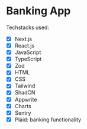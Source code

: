 # Banking App

Techstacks used:
- [x] Next.js
- [x] React.js
- [x] JavaScript
- [x] TypeScript
- [x] Zod
- [x] HTML
- [x] CSS
- [x] Tailwind
- [x] ShadCN
- [x] Appwrite
- [x] Charts
- [x] Sentry
- [x] Plaid: banking functionality
